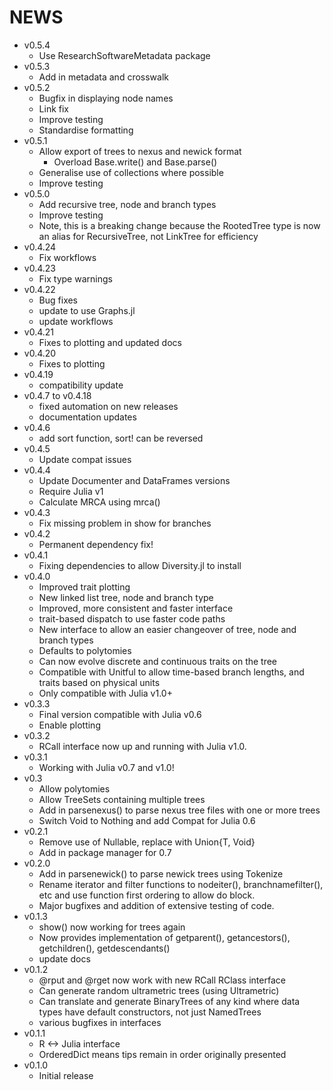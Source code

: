 # NEWS

- v0.5.4
  - Use ResearchSoftwareMetadata package
- v0.5.3
  - Add in metadata and crosswalk
- v0.5.2
  - Bugfix in displaying node names
  - Link fix
  - Improve testing
  - Standardise formatting
- v0.5.1
  - Allow export of trees to nexus and newick format
    - Overload Base.write() and Base.parse()
  - Generalise use of collections where possible
  - Improve testing
- v0.5.0
  - Add recursive tree, node and branch types
  - Improve testing
  - Note, this is a breaking change because the RootedTree type is now an alias for RecursiveTree, not LinkTree for efficiency
- v0.4.24
  - Fix workflows
- v0.4.23
  - Fix type warnings
- v0.4.22
  - Bug fixes
  - update to use Graphs.jl
  - update workflows
- v0.4.21
  - Fixes to plotting and updated docs
- v0.4.20
  - Fixes to plotting
- v0.4.19
  - compatibility update
- v0.4.7 to v0.4.18
  - fixed automation on new releases
  - documentation updates
- v0.4.6
  - add sort function, sort! can be reversed
- v0.4.5
  - Update compat issues
- v0.4.4
  - Update Documenter and DataFrames versions
  - Require Julia v1
  - Calculate MRCA using mrca()
- v0.4.3
  - Fix missing problem in show for branches
- v0.4.2
  - Permanent dependency fix!
- v0.4.1
  - Fixing dependencies to allow Diversity.jl to install
- v0.4.0
  - Improved trait plotting
  - New linked list tree, node and branch type
  - Improved, more consistent and faster interface
  - trait-based dispatch to use faster code paths
  - New interface to allow an easier changeover of tree, node and branch types
  - Defaults to polytomies
  - Can now evolve discrete and continuous traits on the tree
  - Compatible with Unitful to allow time-based branch lengths, and
    traits based on physical units
  - Only compatible with Julia v1.0+
- v0.3.3
  - Final version compatible with Julia v0.6
  - Enable plotting
- v0.3.2
  - RCall interface now up and running with Julia v1.0.
- v0.3.1
  - Working with Julia v0.7 and v1.0!
- v0.3
  - Allow polytomies
  - Allow TreeSets containing multiple trees
  - Add in parsenexus() to parse nexus tree files with one or more trees
  - Switch Void to Nothing and add Compat for Julia 0.6
- v0.2.1
  - Remove use of Nullable, replace with Union{T, Void}
  - Add in package manager for 0.7
- v0.2.0
  - Add in parsenewick() to parse newick trees using Tokenize
  - Rename iterator and filter functions to nodeiter(),
     branchnamefilter(), etc and use function first ordering to allow
     do block.
  - Major bugfixes and addition of extensive testing of code.
- v0.1.3
  - show() now working for trees again
  - Now provides implementation of getparent(), getancestors(), getchildren(), getdescendants()
  - update docs
- v0.1.2
  - @rput and @rget now work with new RCall RClass interface
  - Can generate random ultrametric trees (using Ultrametric)
  - Can translate and generate BinaryTrees of any kind where data types have default constructors, not just NamedTrees
  - various bugfixes in interfaces
- v0.1.1
  - R <-> Julia interface
  - OrderedDict means tips remain in order originally presented
- v0.1.0
  - Initial release
